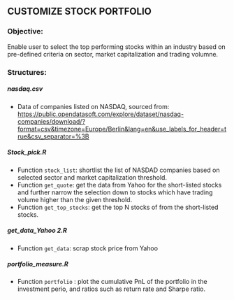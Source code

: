 ## CUSTOMIZE STOCK PORTFOLIO

### Objective:
Enable user to select the top performing stocks within an industry based on pre-defined criteria on sector, market capitalization and trading volumne.


### Structures:
##### nasdaq.csv
* Data of companies listed on NASDAQ, sourced from: https://public.opendatasoft.com/explore/dataset/nasdaq-companies/download/?format=csv&timezone=Europe/Berlin&lang=en&use_labels_for_header=true&csv_separator=%3B

##### Stock_pick.R
* Function `stock_list`: shortlist the list of NASDAD companies based on selected sector and market capitalization threshold.
* Function `get_quote`: get the data from Yahoo for the short-listed stocks and further narrow the selection down to stocks which have trading volume higher than the given threshold.
* Function `get_top_stocks`: get the top N stocks of from the short-listed stocks.
##### get_data_Yahoo 2.R
* Function `get_data`: scrap stock price from Yahoo

##### portfolio_measure.R

* Function `portfolio` : plot the cumulative PnL of the portfolio in the investment perio, and ratios such as return rate and Sharpe ratio.

